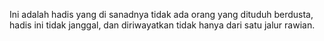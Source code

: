 Ini adalah hadis yang di sanadnya tidak ada orang yang dituduh berdusta, hadis ini tidak janggal, dan diriwayatkan tidak hanya dari satu jalur rawian.
